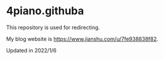 # 4piano.githuba

  This repository is used for redirecting. 

  My blog website is https://www.jianshu.com/u/7fe938838f82.

Updated in 2022/1/6
